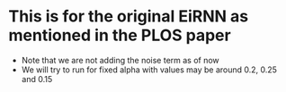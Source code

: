 # This is for the original EiRNN as mentioned in the PLOS paper

* Note that we are not adding the noise term as of now
* We will try to run for fixed alpha with values may be around 0.2, 0.25 and 0.15
